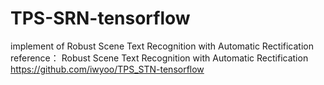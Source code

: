 # TPS-SRN-tensorflow
implement of Robust Scene Text Recognition with Automatic Rectification 
reference：
Robust Scene Text Recognition with Automatic Rectification
https://github.com/iwyoo/TPS_STN-tensorflow

